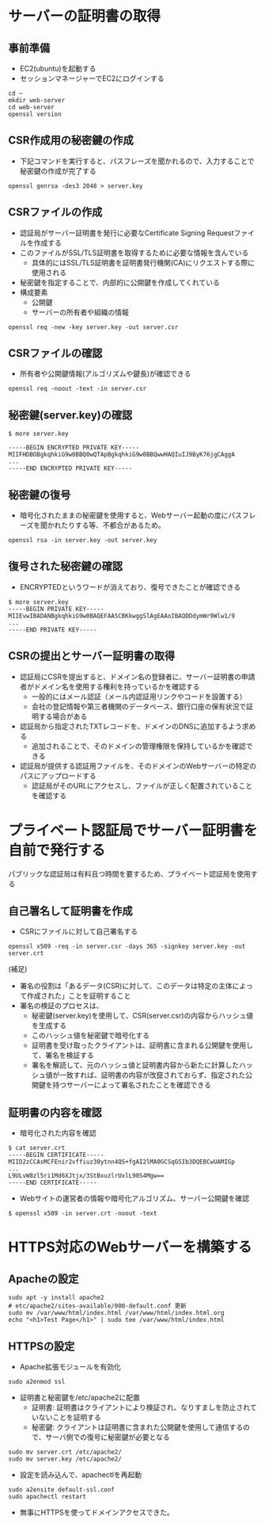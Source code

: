 # サーバーの証明書の取得

## 事前準備

- EC2(ubuntu)を起動する
- セッションマネージャーでEC2にログインする

```
cd ~
mkdir web-server
cd web-server
openssl version
```

## CSR作成用の秘密鍵の作成

- 下記コマンドを実行すると、パスフレーズを聞かれるので、入力することで秘密鍵の作成が完了する

```
openssl genrsa -des3 2048 > server.key
```

## CSRファイルの作成

- 認証局がサーバー証明書を発行に必要なCertificate Signing Requestファイルを作成する
- このファイルがSSL/TLS証明書を取得するために必要な情報を含んでいる
  - 具体的にはSSL/TLS証明書を証明書発行機関(CA)にリクエストする際に使用される
- 秘密鍵を指定することで、内部的に公開鍵を作成してくれている
- 構成要素
  - 公開鍵
  - サーバーの所有者や組織の情報

```
openssl req -new -key server.key -out server.csr
```

## CSRファイルの確認

- 所有者や公開鍵情報(アルゴリズムや鍵長)が確認できる

```
openssl req -noout -text -in server.csr
```

## 秘密鍵(server.key)の確認

```
$ more server.key

-----BEGIN ENCRYPTED PRIVATE KEY-----
MIIFHDBOBgkqhkiG9w0BBQ0wQTApBgkqhkiG9w0BBQwwHAQIuIJ9ByK76jgCAggA
...
-----END ENCRYPTED PRIVATE KEY-----

```

## 秘密鍵の復号

- 暗号化されたままの秘密鍵を使用すると、Webサーバー起動の度にパスフレーズを聞かれたりする等、不都合があるため。

```
openssl rsa -in server.key -out server.key
```

## 復号された秘密鍵の確認

- ENCRYPTEDというワードが消えており、復号できたことが確認できる

```
$ more server.key
-----BEGIN PRIVATE KEY-----
MIIEvwIBADANBgkqhkiG9w0BAQEFAASCBKkwggSlAgEAAoIBAQDDdymWr9Wlw1/9
...
-----END PRIVATE KEY-----
```

## CSRの提出とサーバー証明書の取得

- 認証局にCSRを提出すると、ドメイン名の登録者に、サーバー証明書の申請者がドメイン名を使用する権利を持っているかを確認する
  - 一般的にはメール認証（メール内認証用リンクやコードを設置する）
  - 会社の登記情報や第三者機関のデータベース、銀行口座の保有状況で証明する場合がある
- 認証局から指定されたTXTレコードを、ドメインのDNSに追加するよう求める
  - 追加されることで、そのドメインの管理権限を保持しているかを確認できる
- 認証局が提供する認証用ファイルを、そのドメインのWebサーバーの特定のパスにアップロードする
  - 認証局がそのURLにアクセスし、ファイルが正しく配置されていることを確認する

# プライベート認証局でサーバー証明書を自前で発行する

パブリックな認証局は有料且つ時間を要するため、プライベート認証局を使用する

## 自己署名して証明書を作成

- CSRにファイルに対して自己署名する

```
openssl x509 -req -in server.csr -days 365 -signkey server.key -out server.crt
```

(補足)
- 署名の役割は「あるデータ(CSR)に対して、このデータは特定の主体によって作成された」ことを証明すること
- 署名の検証のプロセスは、
  - 秘密鍵(server.key)を使用して、CSR(server.csr)の内容からハッシュ値を生成する
  - このハッシュ値を秘密鍵で暗号化する
  - 証明書を受け取ったクライアントは、証明書に含まれる公開鍵を使用して、署名を検証する
  - 署名を解読して、元のハッシュ値と証明書内容から新たに計算したハッシュ値が一致すれば、証明書の内容が改竄されておらず、指定された公開鍵を持つサーバーによって署名されたことを確認できる

## 証明書の内容を確認

- 暗号化された内容を確認
```
$ cat server.crt
-----BEGIN CERTIFICATE-----
MIID2zCCAsMCFEnir2vffiuz30ytnn4QS+fgAI2lMA0GCSqGSIb3DQEBCwUAMIGp
...
L9ULvW8zl5ri1Md6XJtjx/3StBxuzlrUxlL90S4Mgw==
-----END CERTIFICATE-----
```

- Webサイトの運営者の情報や暗号化アルゴリズム、サーバー公開鍵を確認
```
$ openssl x509 -in server.crt -noout -text
```

# HTTPS対応のWebサーバーを構築する

## Apacheの設定

```
sudo apt -y install apache2
# etc/apache2/sites-available/000-default.conf 更新
sudo mv /var/www/html/index.html /var/www/html/index.html.org
echo "<h1>Test Page</h1>" | sudo tee /var/www/html/index.html
```

## HTTPSの設定

- Apache拡張モジュールを有効化
```
sudo a2enmod ssl
```

- 証明書と秘密鍵を/etc/apache2に配置
  - 証明書: 証明書はクライアントにより検証され、なりすましを防止されていないことを証明する
  - 秘密鍵: クライアントは証明書に含まれた公開鍵を使用して通信するので、サーバ側での復号に秘密鍵が必要となる

```
sudo mv server.crt /etc/apache2/
sudo mv server.key /etc/apache2/
```

- 設定を読み込んで、apachectlを再起動

```
sudo a2ensite default-ssl.conf
sudo apachectl restart
```

- 無事にHTTPSを使ってドメインアクセスできた。
